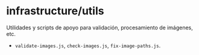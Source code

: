 # infrastructure/utils

Utilidades y scripts de apoyo para validación, procesamiento de imágenes, etc.

- `validate-images.js`, `check-images.js`, `fix-image-paths.js`.
